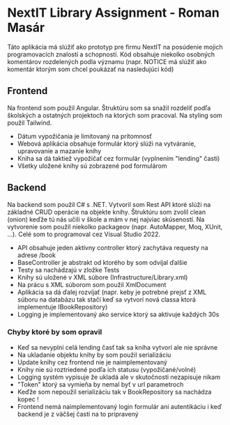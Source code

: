 # NextIT Library Assignment - Roman Masár

Táto aplikácia má slúžiť ako prototyp pre firmu NextIT na posúdenie mojich programovacích znalostí a schopností. Kód obsahuje niekolko osobných komentárov rozdelených podla významu (napr. NOTICE má slúžiť ako komentár ktorým som chcel poukázať na nasledujúci kód)

## Frontend

Na frontend som použil Angular.
Štruktúru som sa snažil rozdeliť podľa školských a ostatných projektoch na ktorých som pracoval. Na styling som použil Tailwind.

- Dátum vypožičania je limitovaný na prítomnosť
- Webová aplikácia obsahuje formulár ktorý slúži na vytváranie, upravovanie a mazanie knihy
- Kniha sa dá taktiež vypožičať cez formulár (vyplnením "lending" časti)
- Všetky uložené knihy sú zobrazené pod formulárom

## Backend

Na backend som použil C# s .NET. Vytvoril som Rest API ktoré slúži na základné CRUD operácie na objekte knihy. Štruktúru som zvolil clean (onion) keďže tú nás učili v škole a mám v nej najviac skúseností. Na vytvorenie som použil niekolko packageov (napr. AutoMapper, Moq, XUnit, ...). Celé som to programoval cez Visual Studio 2022.

- API obsahuje jeden aktívny controller ktorý zachytáva requesty na adrese /book
- BaseController je abstrakt od ktorého by som odvíjal ďalšie
- Testy sa nachádzajú v zložke Tests
- Knihy sú uložené v XML súbore (Infrastructure/Library.xml)
- Na prácu s XML súborom som použil XmlDocument
- Aplikácia sa dá ďalej rozvíjať (napr. keby je potrebné prejsť z XML súboru na databázu tak stačí keď sa vytvorí nová classa ktorá implementuje IBookRepository)
- Logging je implementovaný ako service ktorý sa aktivuje každých 30s

### Chyby ktoré by som opravil

- Keď sa nevyplní celá lending časť tak sa kniha vytvorí ale nie správne
- Na ukladanie objektu knihy by som použil serializáciu
- Update knihy cez frontend nie je naimplementovaný
- Knihy nie sú roztriedené podľa ich statusu (vypožičané/volné)
- Logging systém vypisuje že ukladá ale v skutočnosti nezapisuje nikam
- "Token" ktorý sa vymieňa by nemal byť v url parametroch
- Keďže som nepoužil serializáciu tak v BookRepository sa nachádza kopec !
- Frontend nemá naimplementovaný login formulár ani autentikáciu i keď backend je z väčšej časti na to pripravený

